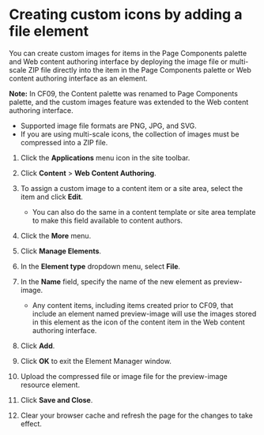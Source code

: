 # Creating custom icons by adding a file element

You can create custom images for items in the Page Components palette and Web content authoring interface by deploying the image file or multi-scale ZIP file directly into the item in the Page Components palette or Web content authoring interface as an element.

**Note:** In CF09, the Content palette was renamed to Page Components palette, and the custom images feature was extended to the Web content authoring interface.

-   Supported image file formats are PNG, JPG, and SVG.
-   If you are using multi-scale icons, the collection of images must be compressed into a ZIP file.

1.  Click the **Applications** menu icon in the site toolbar.

2.  Click **Content** \> **Web Content Authoring**.

3.  To assign a custom image to a content item or a site area, select the item and click **Edit**.

    -   You can also do the same in a content template or site area template to make this field available to content authors.
4.  Click the **More** menu.

5.  Click **Manage Elements**.

6.  In the **Element type** dropdown menu, select **File**.

7.  In the **Name** field, specify the name of the new element as preview-image.

    -   Any content items, including items created prior to CF09, that include an element named preview-image will use the images stored in this element as the icon of the content item in the Web content authoring interface.
8.  Click **Add**.

9.  Click **OK** to exit the Element Manager window.

10. Upload the compressed file or image file for the preview-image resource element.

11. Click **Save and Close**.

12. Clear your browser cache and refresh the page for the changes to take effect.



